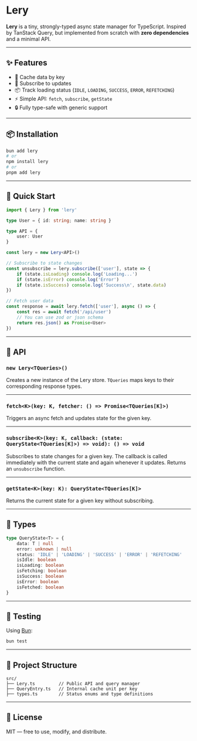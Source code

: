 # Lery

**Lery** is a tiny, strongly-typed async state manager for TypeScript.
Inspired by TanStack Query, but implemented from scratch with **zero dependencies** and a minimal API.

---

## ✨ Features

- 🔁 Cache data by key
- 🔔 Subscribe to updates
- 📦 Track loading status (`IDLE`, `LOADING`, `SUCCESS`, `ERROR`, `REFETCHING`)
- ⚡️ Simple API: `fetch`, `subscribe`, `getState`
- 🔒 Fully type-safe with generic support

---

## 📦 Installation

```bash
bun add lery
# or
npm install lery
# or
pnpm add lery
```

---

## 🚀 Quick Start

```ts
import { Lery } from 'lery'

type User = { id: string; name: string }

type API = {
	user: User
}

const lery = new Lery<API>()

// Subscribe to state changes
const unsubscribe = lery.subscribe(['user'], state => {
	if (state.isLoading) console.log('Loading...')
	if (state.isError) console.log('Error')
	if (state.isSuccess) console.log('Success\n', state.data)
})

// Fetch user data
const response = await lery.fetch(['user'], async () => {
	const res = await fetch('/api/user')
	// You can use zod or json schema
	return res.json() as Promise<User>
})
```

---

## 🧩 API

### `new Lery<TQueries>()`

Creates a new instance of the Lery store.
`TQueries` maps keys to their corresponding response types.

---

### `fetch<K>(key: K, fetcher: () => Promise<TQueries[K]>)`

Triggers an async fetch and updates state for the given key.

---

### `subscribe<K>(key: K, callback: (state: QueryState<TQueries[K]>) => void): () => void`

Subscribes to state changes for a given key.
The callback is called immediately with the current state and again whenever it updates.
Returns an `unsubscribe` function.

---

### `getState<K>(key: K): QueryState<TQueries[K]>`

Returns the current state for a given key without subscribing.

---

## 🧠 Types

```ts
type QueryState<T> = {
	data: T | null
	error: unknown | null
	status: 'IDLE' | 'LOADING' | 'SUCCESS' | 'ERROR' | 'REFETCHING'
	isIdle: boolean
	isLoading: boolean
	isFetching: boolean
	isSuccess: boolean
	isError: boolean
	isFetched: boolean
}
```

---

## 🧪 Testing

Using [Bun](https://bun.sh/):

```bash
bun test
```

---

## 📁 Project Structure

```
src/
├── Lery.ts         // Public API and query manager
├── QueryEntry.ts   // Internal cache unit per key
├── types.ts        // Status enums and type definitions
```

---

## 📜 License

MIT — free to use, modify, and distribute.

